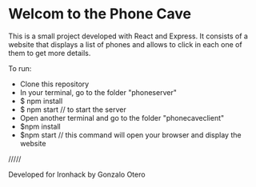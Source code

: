 # Welcom to the Phone Cave


This is a small project developed with React and Express. It consists of a website that displays a list of phones and allows to click in each one of them to get more details.


To run:

* Clone this repository
* In your terminal, go to the folder "phoneserver"
* $ npm install 
* $ npm start // to start the server
* Open another terminal and go to the folder "phonecaveclient"
* $npm install
* $npm start // this command will open your browser and display the website



/////

Developed for Ironhack by Gonzalo Otero
